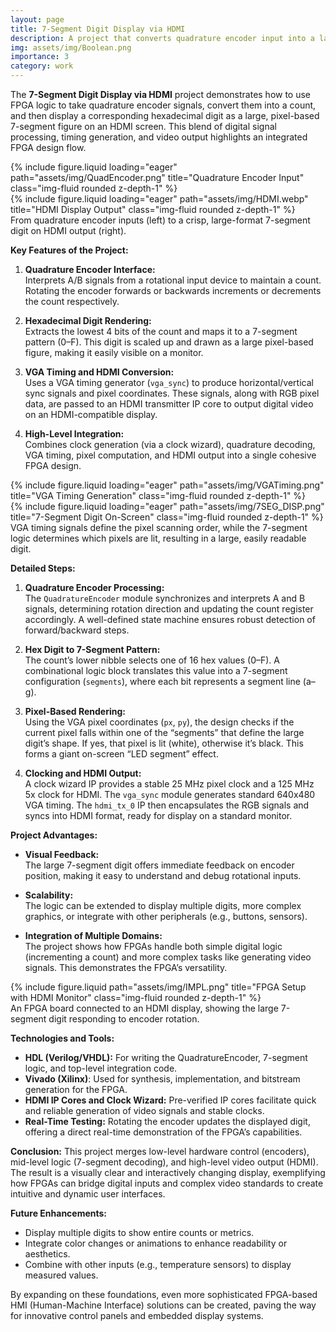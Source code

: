 ```yaml
---
layout: page
title: 7-Segment Digit Display via HDMI
description: A project that converts quadrature encoder input into a large, dynamic 7-segment style digit displayed on an HDMI monitor, illustrating FPGA-based graphics generation.
img: assets/img/Boolean.png
importance: 3
category: work
---
```


The **7-Segment Digit Display via HDMI** project demonstrates how to use FPGA logic to take quadrature encoder signals, convert them into a count, and then display a corresponding hexadecimal digit as a large, pixel-based 7-segment figure on an HDMI screen. This blend of digital signal processing, timing generation, and video output highlights an integrated FPGA design flow.

<div class="row">
    <div class="col-sm mt-3 mt-md-0">
        {% include figure.liquid loading="eager" path="assets/img/QuadEncoder.png" title="Quadrature Encoder Input" class="img-fluid rounded z-depth-1" %}
    </div>
    <div class="col-sm mt-3 mt-md-0">
        {% include figure.liquid loading="eager" path="assets/img/HDMI.webp" title="HDMI Display Output" class="img-fluid rounded z-depth-1" %}
    </div>
</div>
<div class="caption">
    From quadrature encoder inputs (left) to a crisp, large-format 7-segment digit on HDMI output (right).
</div>

**Key Features of the Project:**

1. **Quadrature Encoder Interface:**  
   Interprets A/B signals from a rotational input device to maintain a count. Rotating the encoder forwards or backwards increments or decrements the count respectively.

2. **Hexadecimal Digit Rendering:**  
   Extracts the lowest 4 bits of the count and maps it to a 7-segment pattern (0–F). This digit is scaled up and drawn as a large pixel-based figure, making it easily visible on a monitor.

3. **VGA Timing and HDMI Conversion:**  
   Uses a VGA timing generator (`vga_sync`) to produce horizontal/vertical sync signals and pixel coordinates. These signals, along with RGB pixel data, are passed to an HDMI transmitter IP core to output digital video on an HDMI-compatible display.

4. **High-Level Integration:**  
   Combines clock generation (via a clock wizard), quadrature decoding, VGA timing, pixel computation, and HDMI output into a single cohesive FPGA design.

<div class="row">
    <div class="col-sm mt-3 mt-md-0">
        {% include figure.liquid loading="eager" path="assets/img/VGATiming.png" title="VGA Timing Generation" class="img-fluid rounded z-depth-1" %}
    </div>
    <div class="col-sm mt-3 mt-md-0">
        {% include figure.liquid loading="eager" path="assets/img/7SEG_DISP.png" title="7-Segment Digit On-Screen" class="img-fluid rounded z-depth-1" %}
    </div>
</div>
<div class="caption">
    VGA timing signals define the pixel scanning order, while the 7-segment logic determines which pixels are lit, resulting in a large, easily readable digit.
</div>

**Detailed Steps:**

1. **Quadrature Encoder Processing:**  
   The `QuadratureEncoder` module synchronizes and interprets A and B signals, determining rotation direction and updating the count register accordingly. A well-defined state machine ensures robust detection of forward/backward steps.

2. **Hex Digit to 7-Segment Pattern:**  
   The count’s lower nibble selects one of 16 hex values (0–F). A combinational logic block translates this value into a 7-segment configuration (`segments`), where each bit represents a segment line (a–g).

3. **Pixel-Based Rendering:**  
   Using the VGA pixel coordinates (`px`, `py`), the design checks if the current pixel falls within one of the “segments” that define the large digit’s shape. If yes, that pixel is lit (white), otherwise it’s black. This forms a giant on-screen “LED segment” effect.

4. **Clocking and HDMI Output:**  
   A clock wizard IP provides a stable 25 MHz pixel clock and a 125 MHz 5x clock for HDMI. The `vga_sync` module generates standard 640x480 VGA timing. The `hdmi_tx_0` IP then encapsulates the RGB signals and syncs into HDMI format, ready for display on a standard monitor.

**Project Advantages:**

- **Visual Feedback:**  
  The large 7-segment digit offers immediate feedback on encoder position, making it easy to understand and debug rotational inputs.

- **Scalability:**  
  The logic can be extended to display multiple digits, more complex graphics, or integrate with other peripherals (e.g., buttons, sensors).

- **Integration of Multiple Domains:**  
  The project shows how FPGAs handle both simple digital logic (incrementing a count) and more complex tasks like generating video signals. This demonstrates the FPGA’s versatility.

<div class="row justify-content-sm-center">
    <div class="col-sm-8 mt-3 mt-md-0">
        {% include figure.liquid path="assets/img/IMPL.png" title="FPGA Setup with HDMI Monitor" class="img-fluid rounded z-depth-1" %}
    </div>
</div>
<div class="caption">
    An FPGA board connected to an HDMI display, showing the large 7-segment digit responding to encoder rotation.
</div>

**Technologies and Tools:**

- **HDL (Verilog/VHDL):** For writing the QuadratureEncoder, 7-segment logic, and top-level integration code.
- **Vivado (Xilinx)**: Used for synthesis, implementation, and bitstream generation for the FPGA.
- **HDMI IP Cores and Clock Wizard:** Pre-verified IP cores facilitate quick and reliable generation of video signals and stable clocks.
- **Real-Time Testing:** Rotating the encoder updates the displayed digit, offering a direct real-time demonstration of the FPGA’s capabilities.

**Conclusion:**
This project merges low-level hardware control (encoders), mid-level logic (7-segment decoding), and high-level video output (HDMI). The result is a visually clear and interactively changing display, exemplifying how FPGAs can bridge digital inputs and complex video standards to create intuitive and dynamic user interfaces.

**Future Enhancements:**

- Display multiple digits to show entire counts or metrics.
- Integrate color changes or animations to enhance readability or aesthetics.
- Combine with other inputs (e.g., temperature sensors) to display measured values.

By expanding on these foundations, even more sophisticated FPGA-based HMI (Human-Machine Interface) solutions can be created, paving the way for innovative control panels and embedded display systems.

